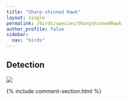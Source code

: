 ```yaml
---
title: "Sharp-shinned Hawk"
layout: single
permalink: /birds/species/SharpshinnedHawk
author_profile: false
sidebar:
  nav: "birds"
---
```


<h2>Detection</h2>

<img src="https://beallen.github.io/DevelopmentWebsite/assets/images/birds/SharpshinnedHawk/det.jpg">

{% include comment-section.html %}
